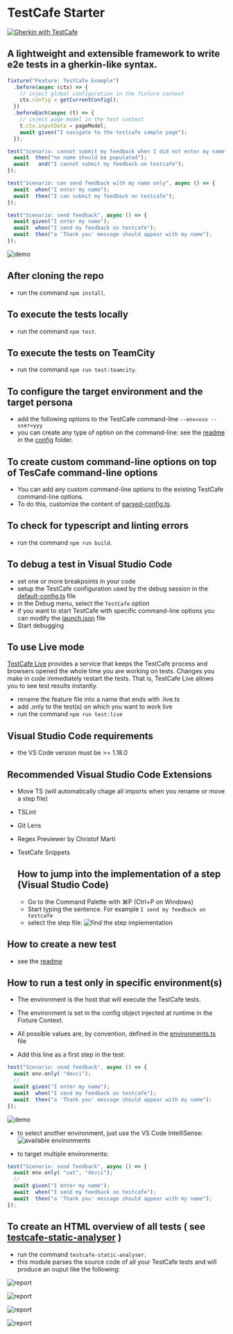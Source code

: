 # TestCafe Starter
<a href="https://github.com/DevExpress/testcafe">
    <img alt="Gherkin with TestCafe" src="https://img.shields.io/badge/gherkin%20with-TestCafe-2fa4cf.svg">
</a>

## A lightweight and extensible framework to write e2e tests in a gherkin-like syntax.

```typescript
fixture("Feature: TestCafe Example")
  .before(async (ctx) => {
    // inject global configuration in the fixture context
    ctx.config = getCurrentConfig();
  })
  .beforeEach(async (t) => {
    // inject page model in the test context
    t.ctx.inputData = pageModel;
    await given("I navigate to the testcafe sample page");
  });

test("Scenario: cannot submit my feedback when I did not enter my name", async () => {
  await  then("no name should be populated");
  await   and("I cannot submit my feedback on testcafe");
});

test("Scenario: can send feedback with my name only", async () => {
  await  when("I enter my name");
  await  then("I can submit my feedback on testcafe");
});

test("Scenario: send feedback", async () => {
  await given("I enter my name");
  await  when("I send my feedback on testcafe");
  await  then("a 'Thank you' message should appear with my name");
});
```

![demo](./.media/demo1.gif)


## After cloning the repo

* run the command `npm install`.

## To execute the tests locally

* run the command `npm test`.

## To execute the tests on TeamCity
* run the command `npm run test:teamcity`.

## To configure the target environment and the target persona
* add the following options to the TestCafe command-line `--env=xxx --user=yyy`
* you can create any type of option on the command-line: see the [readme](config) in the [config](config) folder.

## To create custom command-line options on top of TesCafe command-line options
* You can add any custom command-line options to the existing TestCafe command-line options. 
* To do this, customize the content of [parsed-config.ts](parsed-config.ts).

## To check for typescript and linting errors

* run the command `npm run build`.

## To debug a test in Visual Studio Code

* set one or more breakpoints in your code
* setup the TestCafe configuration used by the debug session in the [default-config.ts](config/default-config.ts) file
* in the Debug menu, select the `TestCafe` option
* if you want to start TestCafe with specific command-line options you can modify the [launch.json](.vscode/launch.json) file
* Start debugging

## To use Live mode

[TestCafe Live](https://github.com/DevExpress/testcafe-live) provides a service that keeps the TestCafe process and browsers opened the whole time you are working on tests. Changes you make in code immediately restart the tests. That is, TestCafe Live allows you to see test results instantly.

* rename the feature file into a name that ends with .live.ts
* add .only to the test(s) on which you want to work live
* run the command `npm run test:live`


## Visual Studio Code requirements

* the VS Code version must be >= 1.18.0

## Recommended Visual Studio Code Extensions

* Move TS (will automatically chage all imports when you rename or move a step file)
* TSLint
* Git Lens
* Regex Previewer by Christof Marti
* TestCafe Snippets

  ## How to jump into the implementation of a step (Visual Studio Code)
  * Go to the Command Palette with ⌘P (Ctrl+P on Windows)
  * Start typing the sentence. For example `I send my feedback on testcafe`
  * select the step file: 
    ![find the step implementation](./.media/screenshot08.png)

## How to create a new test

* see the [readme](features/README.md)

## How to run a test only in specific environment(s)

* The environment is the host that will execute the TestCafe tests. 
* The environment is set in the config object injected at runtime in the Fixture Context.
* All possible values are, by convention,  defined in the [environments.ts](config/environments.ts) file

* Add this line as a first step in the test:
```typescript
test("Scenario: send feedback", async () => {
  await env.only( "devci");
  //
  await given("I enter my name");
  await  when("I send my feedback on testcafe");
  await  then("a 'Thank you' message should appear with my name");
});
```

![demo](./.media/demo2.gif)


* to select another environment, just use the VS Code IntelliSense:
  ![available environments](./.media/screenshot04.png)

* to target multiple environments:
```typescript
test("Scenario: send feedback", async () => {
  await env.only( "uat", "devci");
  //
  await given("I enter my name");
  await  when("I send my feedback on testcafe");
  await  then("a 'Thank you' message should appear with my name");
});
```

## To create an HTML overview of all tests ( see [testcafe-static-analyser](https://github.com/hdorgeval/testcafe-static-analyser) )

* run the command `testcafe-static-analyser`.
* this module parses the source code of all your TestCafe tests and will produce an ouput like the following:

![report](.media/static-reporter1.png)

![report](.media/static-reporter2.png)

![report](.media/static-reporter3.png)

![report](.media/static-reporter4.png)

